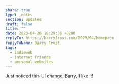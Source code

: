 ```yaml
---
share: true
type: _notes
section: updates
draft: false
title: ""
date: 2023-04-26 16:29:36 +0200
replyTo: https://barryfrost.com/2023/04/homepage
replyToName: Barry Frost
tags:
  - indieweb
  - internet friends
  - personal websites
---
```



Just noticed this UI change, Barry, I like it!